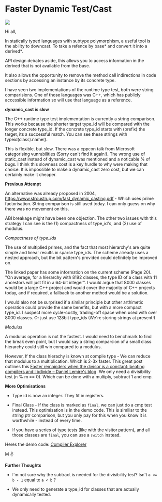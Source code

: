 # Faster Dynamic Test/Cast

![](https://www.redditstatic.com/desktop2x/img/renderTimingPixel.png)

Hi all,

In statically typed languages with subtype polymorphism, a useful tool is the ability to downcast. To take a refence by base* and convert it into a derived*.

API design debates aside, this allows you to access information in the derived that is not available from the base.

It also allows the opportunity to remove the method call indirections in code sections by accessing an instance by its concrete type.

I have seen two implementations of the runtime type test, both were string comparisions. One of those languages was C++, which has publicly accessible information so will use that language as a reference.

**dynamic_cast is slow**

The C++ runtime type test implementation is currently a string comparison. This works because the shorter target type_id will be compared with the longer concrete type_id. If the concrete type_id starts with (prefix) the target, its a successful match. You can see these strings with typeid(class).name().

This is flexible, but slow. There was a cppcon talk from Microsoft categorising vunrabilities (Sorry can't find it again!). The wrong use of static_cast instead of dynamic_cast was mentioned and a noticable % of bugs. I think this slowness cost is a key hurdle to why were making that choice. It is impossible to make a dynamic_cast zero cost, but we can certainly make it cheaper.

**Previous Attempt**

An alternative was already proposed in 2004, https://www.stroustrup.com/fast_dynamic_casting.pdf - Which uses prime factorisation. String comparison is still used today. I can only guess on why there was no movement on this.

ABI breakage might have been one objection. The other two issues with this strategy I can see is the (1) compactness of type_id's, and (2) use of modulus.

*Compactness of type_ids*

The use of multiplied primes, and the fact that most hierarchy's are quite simple and linear results in sparse type_ids. The scheme already uses a nested approach, but the bit pattern's provided could definitely be improved on.

The linked paper has some information on the current scheme (Page 20). "On average, for a hierarchy with 8192 classes, the type ID of a class with 11 ancestors will just fit in a 64-bit integer". I would argue that 8000 classes would be a large C++ project and would cover the majority of C++ projects today, and if required, a fallback to another method would be a solution.

I would also not be surprised if a similar principle but other arthimetic operation could provide the same benefits, but with a more compact type_id. I suspect more cycle-costly, trading-off space when used with over 8000 classes. Or just use 128bit type_ids (We're storing strings at present!)

*Modulus*

A modulus operation is not the fastest. I would need to benchmark to find the break even point, but I would say a string comparsion of a small class hierarchy could still win compared to a modulus.

However, If the class hierachy is known at compile type - We can reduce that modulus to a multiplication. Which is 2-3x faster. This great post outlines this [Faster remainders when the divisor is a constant: beating compilers and libdivide &#8211; Daniel Lemire&#039;s blog](https://lemire.me/blog/2019/02/08/faster-remainders-when-the-divisor-is-a-constant-beating-compilers-and-libdivide/). We only need a divisibility test (n % m == 0). Which can be done with a multiply, subtract 1 and cmp.

**More Optimisations**

- Type id is now an integer. They fit in registers.

- Final Class - If the class is marked as `final`, we can just do a cmp test instead. This optimisation is in the demo code. This is similiar to the string ptr comparison, but you only pay for this when you know it is worthwhile - instead of every time.

- If you have a series of type tests (like with the visitor pattern), and all those classes are `final`, you can use a `switch` instead.

Heres the demo code: [Compiler Explorer](https://godbolt.org/z/qf5sYxq37)

M ✌

**Further Thoughts**

- I'm not sure why the subtract is needed for the divisibility test? Isn't `a <= b - 1` equal to `a < b` ?

- We only need to generate a type_id for classes that are actually dynamically tested.










